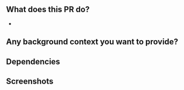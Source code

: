 ## What does this PR do?

[comment]: <> (A brief explanation synthesizing the feature, bug or fix)

-

## Any background context you want to provide?

[comment]: <> (Any information regarding the PR that the reviewer should know like implementation details)

## Dependencies

[comment]: <> (Any database, AWS or security dependencies)

## Screenshots

[comment]: <> (Any UI Screenshots, API payloads and swagger docs)
